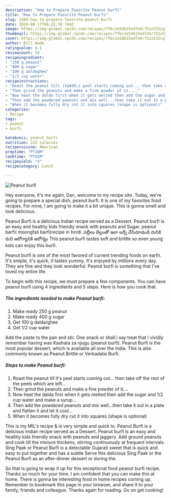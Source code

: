```yaml
---
description: "How to Prepare Favorite Peanut burfi"
title: "How to Prepare Favorite Peanut burfi"
slug: 2886-how-to-prepare-favorite-peanut-burfi
date: 2020-08-17T06:22:30.744Z
image: https://img-global.cpcdn.com/recipes/7fbc2e5db15edfd4/751x532cq70/peanut-burfi-recipe-main-photo.jpg
thumbnail: https://img-global.cpcdn.com/recipes/7fbc2e5db15edfd4/751x532cq70/peanut-burfi-recipe-main-photo.jpg
cover: https://img-global.cpcdn.com/recipes/7fbc2e5db15edfd4/751x532cq70/peanut-burfi-recipe-main-photo.jpg
author: Bill Wade
ratingvalue: 4.1
reviewcount: 14
recipeingredient:
- "250 g peanut"
- "400 g sugar"
- "100 g daldaghee"
- "1/2 cup water"
recipeinstructions:
- "Roast the peanut till it&#39;s peel starts coming out... then take off the rest of the peels which are left..."
- "Then grind the peanuts and make a fine powder of it...."
- "Now heat the dalda first when it gets melted then add the sugar and 1/2 cup water and make a syrup..."
- "Then add the powdered peanuts and mix well...then take it out in a plate and flatten it and let it cool..."
- "When it becomes fully dry cut it into squares (shape is optional)"
categories:
- Recipe
tags:
- peanut
- burfi

katakunci: peanut burfi 
nutrition: 223 calories
recipecuisine: American
preptime: "PT38M"
cooktime: "PT42M"
recipeyield: "4"
recipecategory: Lunch

---
```



![Peanut burfi](https://img-global.cpcdn.com/recipes/7fbc2e5db15edfd4/751x532cq70/peanut-burfi-recipe-main-photo.jpg)

Hey everyone, it's me again, Dan, welcome to my recipe site. Today, we're going to prepare a special dish, peanut burfi. It is one of my favorites food recipes. For mine, I am going to make it a bit unique. This is gonna smell and look delicious.

Peanut Burfi is a delicious Indian recipe served as a Dessert. Peanut burfi is an easy and healthy kids friendly snack with peanuts and Sugar. peanut barfi( moongfali barfi)recipe in hindi. పల్లీలు బెల్లంతో ఇలా బర్ఫీ చేసిచూడండి రుచికి రుచి ఆరోగ్యానికి ఆరోగ్యం This peanut burfi tastes soft and brittle so even young kids can enjoy this burfi.

Peanut burfi is one of the most favored of current trending foods on earth. It's simple, it's quick, it tastes yummy. It's enjoyed by millions every day. They are fine and they look wonderful. Peanut burfi is something that I've loved my entire life.


To begin with this recipe, we must prepare a few components. You can have peanut burfi using 4 ingredients and 5 steps. Here is how you cook that.

<!--inarticleads1-->

##### The ingredients needed to make Peanut burfi:

1. Make ready 250 g peanut
1. Make ready 400 g sugar
1. Get 100 g dalda/ghee
1. Get 1/2 cup water


Add the paste to the pan and stir. One snack or shall i say treat that i vividly remember having was Kashata za njugu (peanut burfi). Peanut Burfi is the most popular dessert, which is available all over the India. This is also commonly known as Peanut Brittle or Verkadalai Burfi. 

<!--inarticleads2-->

##### Steps to make Peanut burfi:

1. Roast the peanut till it&#39;s peel starts coming out... then take off the rest of the peels which are left...
1. Then grind the peanuts and make a fine powder of it....
1. Now heat the dalda first when it gets melted then add the sugar and 1/2 cup water and make a syrup...
1. Then add the powdered peanuts and mix well...then take it out in a plate and flatten it and let it cool...
1. When it becomes fully dry cut it into squares (shape is optional)


This is my MIL&#39;s recipe &amp; is very simple and quick to. Peanut Burfi is a delicious Indian recipe served as a Dessert. Peanut burfi is an easy and healthy kids friendly snack with peanuts and jaggery. Add ground peanuts and cook till the mixture thickens, stirring continuously at frequent intervals. Sing Paak or Peanut Burfi is a delectable Gujarati sweet that is quick and easy to put together and has a subtle Serve this delicious Sing Paak or the Peanut Burfi as an after-dinner dessert or during the. 

So that is going to wrap it up for this exceptional food peanut burfi recipe. Thanks so much for your time. I am confident that you can make this at home. There is gonna be interesting food in home recipes coming up. Remember to bookmark this page in your browser, and share it to your family, friends and colleague. Thanks again for reading. Go on get cooking!
